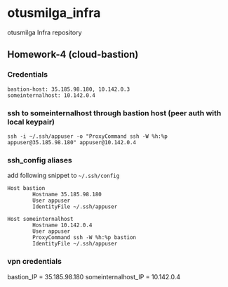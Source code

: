 # otusmilga_infra
otusmilga Infra repository

## Homework-4 (cloud-bastion)
### Credentials

```
bastion-host: 35.185.98.180, 10.142.0.3
someinternalhost: 10.142.0.4
```

### ssh to someinternalhost through bastion host (peer auth with local keypair)
```
ssh -i ~/.ssh/appuser -o "ProxyCommand ssh -W %h:%p appuser@35.185.98.180" appuser@10.142.0.4
```

### ssh_config aliases 

add following snippet to `~/.ssh/config`

```
Host bastion
        Hostname 35.185.98.180
        User appuser
        IdentityFile ~/.ssh/appuser

Host someinternalhost
        Hostname 10.142.0.4
        User appuser
        ProxyCommand ssh -W %h:%p bastion
        IdentityFile ~/.ssh/appuser
```
### vpn credentials
bastion_IP = 35.185.98.180  someinternalhost_IP = 10.142.0.4

